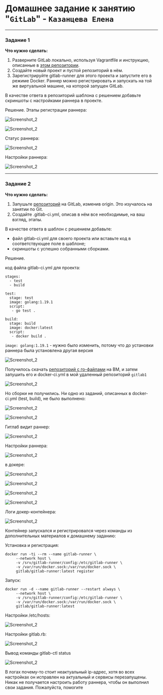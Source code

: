 # Домашнее задание к занятию "`GitLab`" - `Казанцева Елена`
---

### Задание 1

**Что нужно сделать:**

1. Разверните GitLab локально, используя Vagrantfile и инструкцию, описанные в [этом репозитории](https://github.com/netology-code/sdvps-materials/tree/main/gitlab).   
2. Создайте новый проект и пустой репозиторий в нём.
3. Зарегистрируйте gitlab-runner для этого проекта и запустите его в режиме Docker. Раннер можно регистрировать и запускать на той же виртуальной машине, на которой запущен GitLab.

В качестве ответа в репозиторий шаблона с решением добавьте скриншоты с настройками раннера в проекте.


Решение.
Этапы регистрации раннера:

![Screenshot_2](https://github.com/ElenaKazantseva/homeworks/blob/hw-gitlab-1/img/1%20(2).jpg)

![Screenshot_2](https://github.com/ElenaKazantseva/homeworks/blob/hw-gitlab-1/img/1%20(3).jpg)

Статус раннера:

![Screenshot_2](https://github.com/ElenaKazantseva/homeworks/blob/hw-gitlab-1/img/1%20(1).jpg)

Настройки раннера:

![Screenshot_2](https://github.com/ElenaKazantseva/homeworks/blob/hw-gitlab-1/img/Screenshot_71%20(1).jpg)


---

### Задание 2

**Что нужно сделать:**

1. Запушьте [репозиторий](https://github.com/netology-code/sdvps-materials/tree/main/gitlab) на GitLab, изменив origin. Это изучалось на занятии по Git.
2. Создайте .gitlab-ci.yml, описав в нём все необходимые, на ваш взгляд, этапы.

В качестве ответа в шаблон с решением добавьте: 
   
 * файл gitlab-ci.yml для своего проекта или вставьте код в соответствующее поле в шаблоне; 
 * скриншоты с успешно собранными сборками.
 
Решение.

код файла gitlab-ci.yml для проекта:

```
stages:
  - test
  - build

test:
  stage: test
  image: golang:1.19.1
  script: 
   - go test .

build:
  stage: build
  image: docker:latest
  script:
   - docker build .
```

  `image: golang:1.19.1` - нужно было изменить, потому что до установки раннера была установлена другая версия

![Screenshot_2](https://github.com/ElenaKazantseva/homeworks/blob/hw-gitlab-1/img/Screenshot_71%20(8).jpg)


Получилось скачать [репозиторий с го-файлами](https://github.com/netology-code/sdvps-materials) на ВМ,
и затем запушить его и docker-ci.yml в мой удаленный репозиторий `gitlab1` 


![Screenshot_2](https://github.com/ElenaKazantseva/homeworks/blob/hw-gitlab-1/img/Screenshot_71%20(7).jpg)


Но сборки не получились. Ни одно из заданий, описанных в docker-ci.yml (test, build), не было выполнено:

![Screenshot_2](https://github.com/ElenaKazantseva/homeworks/blob/hw-gitlab-1/img/Screenshot_runner%20(6).jpg)

![Screenshot_2](https://github.com/ElenaKazantseva/homeworks/blob/hw-gitlab-1/img/Screenshot_runner%20(7).jpg)


Гитлаб видит раннер:

![Screenshot_2](https://github.com/ElenaKazantseva/homeworks/blob/hw-gitlab-1/img/Screenshot_runner%20(4).jpg)


Настройки раннера:

![Screenshot_2](https://github.com/ElenaKazantseva/homeworks/blob/hw-gitlab-1/img/Screenshot_runner%20(3).jpg)

в докере:

![Screenshot_2](https://github.com/ElenaKazantseva/homeworks/blob/hw-gitlab-1/img/Screenshot_runner%20(10).jpg)

![Screenshot_2](https://github.com/ElenaKazantseva/homeworks/blob/hw-gitlab-1/img/Screenshot_runner%20(12).jpg)

![Screenshot_2](https://github.com/ElenaKazantseva/homeworks/blob/hw-gitlab-1/img/Screenshot_runner%20(13).jpg)

![Screenshot_2](https://github.com/ElenaKazantseva/homeworks/blob/hw-gitlab-1/img/Screenshot_runner%20(14).jpg)

Логи докер-контейнера:

![Screenshot_2](https://github.com/ElenaKazantseva/homeworks/blob/hw-gitlab-1/img/Screenshot_runner%20(9).jpg)

Контейнер запускался и регистрировался через команды из дополнительных материалов к домашнему заданию:

Установка и регистрация:

```
docker run -ti --rm --name gitlab-runner \
     --network host \
     -v /srv/gitlab-runner/config:/etc/gitlab-runner \
     -v /var/run/docker.sock:/var/run/docker.sock \
     gitlab/gitlab-runner:latest register
```

Запуск:

```
docker run -d --name gitlab-runner --restart always \
     --network host \
     -v /srv/gitlab-runner/config:/etc/gitlab-runner \
     -v /var/run/docker.sock:/var/run/docker.sock \
     gitlab/gitlab-runner:latest
```


Настройки /etc/hosts:

![Screenshot_2](https://github.com/ElenaKazantseva/homeworks/blob/hw-gitlab-1/img/Screenshot_runner%20(5).jpg)

Настройки gitlab.rb:

![Screenshot_2](https://github.com/ElenaKazantseva/homeworks/blob/hw-gitlab-1/img/Screenshot_runner%20(1).jpg)

Вывод команды gitlab-ctl status

![Screenshot_2](https://github.com/ElenaKazantseva/homeworks/blob/hw-gitlab-1/img/Screenshot_runner%20(8).jpg)


В логах почему-то стоит неактуальный ip-адрес, хотя во всех настройках он исправлен на актуальный и сервисы перезапущены. 
Никак не получается настроить работу раннера, чтобы он выполнил свои задания.
Пожалуйста, помогите
 
